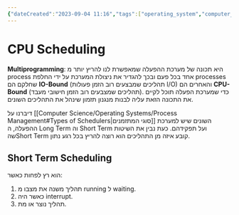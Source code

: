 ```yaml
---
{"dateCreated":"2023-09-04 11:16","tags":["operating_system","computer_science"],"pageDirection":"rtl","dg-publish":true,"permalink":"/computer-science/operating-systems/cpu-scheduling/","dgPassFrontmatter":true}
---
```




# CPU Scheduling

__Multiprogramming__: היא תכונה של מערכת ההפעלה שמאפשרת לנו להריץ יותר מ process אחד בכל פעם ובכך להגדיר את ניצולת המערכת על ידי החלפת processes שחלקם הם __IO-Bound__ (תהליכים שמבצעים רוב הזמן פעולות I/O) והאחרים הם __CPU-Bound__ (תהליכים שמצבעים רוב הזמן חישובי מעבד). כדי שמערכת הפעלה תוכל לקיים את התכונה הזאת עליה לבנות מנגנון תזמון שינהל את התהליכים השונים.

דיברנו על [[Computer Science/Operating Systems/Process Management#Types of Schedulers\|סוגי המתזמנים]] השונים שיש למערכת ההפעלה, ה Long Term וה Short Term ועל תפקידהם. כעת נבין את השיטות שהShort Term קובע איזה מן התהליכים הוא רוצה להריץ בכל רגע נתון.

## Short Term Scheduling
הוא רץ לפחות כאשר:
1. תהליך משנה את מצבו מ running ל waiting.
2. כאשר היה interrupt. 
3. תהליך נוצר או מת.


